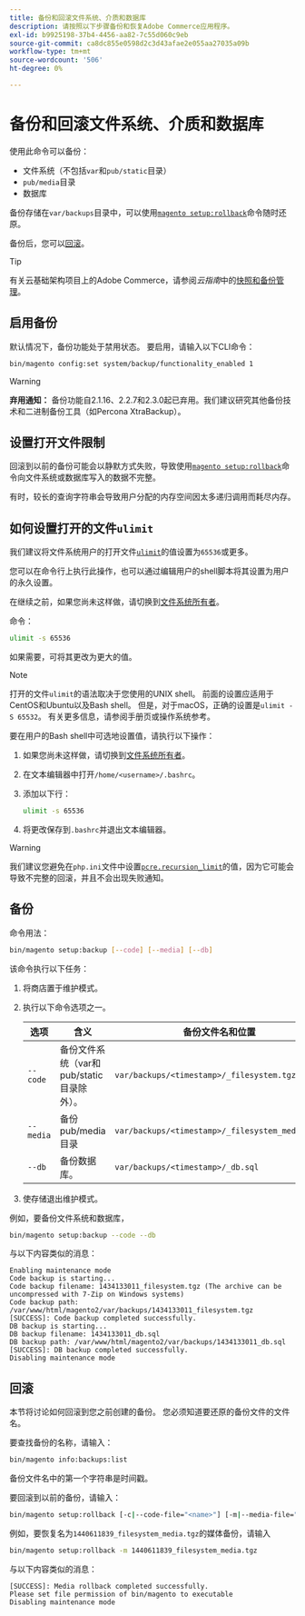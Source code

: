 ```yaml
---
title: 备份和回滚文件系统、介质和数据库
description: 请按照以下步骤备份和恢复Adobe Commerce应用程序。
exl-id: b9925198-37b4-4456-aa82-7c55d060c9eb
source-git-commit: ca8dc855e0598d2c3d43afae2e055aa27035a09b
workflow-type: tm+mt
source-wordcount: '506'
ht-degree: 0%

---
```


# 备份和回滚文件系统、介质和数据库

使用此命令可以备份：

* 文件系统（不包括`var`和`pub/static`目录）
* `pub/media`目录
* 数据库

备份存储在`var/backups`目录中，可以使用[`magento setup:rollback`](uninstall-modules.md#roll-back-the-file-system-database-or-media-files)命令随时还原。

备份后，您可以[回滚](#rollback)。

>[!TIP]
>
>有关云基础架构项目上的Adobe Commerce，请参阅&#x200B;_云指南_&#x200B;中的[快照和备份管理](https://devdocs.magento.com/cloud/project/project-webint-snap.html)。

## 启用备份

默认情况下，备份功能处于禁用状态。 要启用，请输入以下CLI命令：

```bash
bin/magento config:set system/backup/functionality_enabled 1
```

>[!WARNING]
>
>**弃用通知：**
>备份功能自2.1.16、2.2.7和2.3.0起已弃用。我们建议研究其他备份技术和二进制备份工具（如Percona XtraBackup）。

## 设置打开文件限制

回滚到以前的备份可能会以静默方式失败，导致使用[`magento setup:rollback`](uninstall-modules.md#roll-back-the-file-system-database-or-media-files)命令向文件系统或数据库写入的数据不完整。

有时，较长的查询字符串会导致用户分配的内存空间因太多递归调用而耗尽内存。

## 如何设置打开的文件`ulimit`

我们建议将文件系统用户的打开文件[`ulimit`](https://ss64.com/bash/ulimit.html)的值设置为`65536`或更多。

您可以在命令行上执行此操作，也可以通过编辑用户的shell脚本将其设置为用户的永久设置。

在继续之前，如果您尚未这样做，请切换到[文件系统所有者](../prerequisites/file-system/overview.md)。

命令：

```bash
ulimit -s 65536
```

如果需要，可将其更改为更大的值。

>[!NOTE]
>
>打开的文件`ulimit`的语法取决于您使用的UNIX shell。 前面的设置应适用于CentOS和Ubuntu以及Bash shell。 但是，对于macOS，正确的设置是`ulimit -S 65532`。 有关更多信息，请参阅手册页或操作系统参考。

要在用户的Bash shell中可选地设置值，请执行以下操作：

1. 如果您尚未这样做，请切换到[文件系统所有者](../prerequisites/file-system/overview.md)。
1. 在文本编辑器中打开`/home/<username>/.bashrc`。
1. 添加以下行：

   ```bash
   ulimit -s 65536
   ```

1. 将更改保存到`.bashrc`并退出文本编辑器。

>[!WARNING]
>
>我们建议您避免在`php.ini`文件中设置[`pcre.recursion_limit`](https://www.php.net/manual/en/pcre.configuration.php)的值，因为它可能会导致不完整的回滚，并且不会出现失败通知。

## 备份

命令用法：

```bash
bin/magento setup:backup [--code] [--media] [--db]
```

该命令执行以下任务：

1. 将商店置于维护模式。
1. 执行以下命令选项之一。

   | 选项 | 含义 | 备份文件名和位置 |
   |--- |--- |--- |
   | `--code` | 备份文件系统（var和pub/static目录除外）。 | `var/backups/<timestamp>/_filesystem.tgz` |
   | `--media` | 备份pub/media目录 | `var/backups/<timestamp>/_filesystem_media.tgz` |
   | `--db` | 备份数据库。 | `var/backups/<timestamp>/_db.sql` |

1. 使存储退出维护模式。

例如，要备份文件系统和数据库，

```bash
bin/magento setup:backup --code --db
```

与以下内容类似的消息：

```
Enabling maintenance mode
Code backup is starting...
Code backup filename: 1434133011_filesystem.tgz (The archive can be uncompressed with 7-Zip on Windows systems)
Code backup path: /var/www/html/magento2/var/backups/1434133011_filesystem.tgz
[SUCCESS]: Code backup completed successfully.
DB backup is starting...
DB backup filename: 1434133011_db.sql
DB backup path: /var/www/html/magento2/var/backups/1434133011_db.sql
[SUCCESS]: DB backup completed successfully.
Disabling maintenance mode
```

## 回滚

本节将讨论如何回滚到您之前创建的备份。 您必须知道要还原的备份文件的文件名。

要查找备份的名称，请输入：

```bash
bin/magento info:backups:list
```

备份文件名中的第一个字符串是时间戳。

要回滚到以前的备份，请输入：

```bash
bin/magento setup:rollback [-c|--code-file="<name>"] [-m|--media-file="<name>"] [-d|--db-file="<name>"]
```

例如，要恢复名为`1440611839_filesystem_media.tgz`的媒体备份，请输入

```bash
bin/magento setup:rollback -m 1440611839_filesystem_media.tgz
```

与以下内容类似的消息：

```
[SUCCESS]: Media rollback completed successfully.
Please set file permission of bin/magento to executable
Disabling maintenance mode
```
